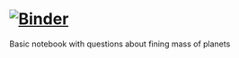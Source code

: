 # [![Binder](https://mybinder.org/badge_logo.svg)](https://mybinder.org/v2/gh/es1208/EPS_binder/932a14bd9fe2d7570129276a18072120304431a6)

Basic notebook with questions about fining mass of planets
